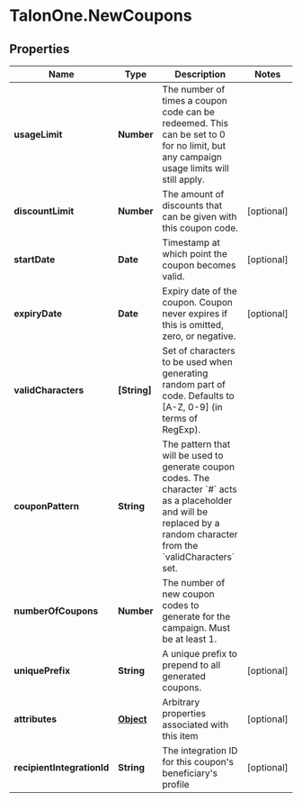 # TalonOne.NewCoupons

## Properties

Name | Type | Description | Notes
------------ | ------------- | ------------- | -------------
**usageLimit** | **Number** | The number of times a coupon code can be redeemed. This can be set to 0 for no limit, but any campaign usage limits will still apply.  | 
**discountLimit** | **Number** | The amount of discounts that can be given with this coupon code.  | [optional] 
**startDate** | **Date** | Timestamp at which point the coupon becomes valid. | [optional] 
**expiryDate** | **Date** | Expiry date of the coupon. Coupon never expires if this is omitted, zero, or negative. | [optional] 
**validCharacters** | **[String]** | Set of characters to be used when generating random part of code. Defaults to [A-Z, 0-9] (in terms of RegExp). | 
**couponPattern** | **String** | The pattern that will be used to generate coupon codes. The character &#x60;#&#x60; acts as a placeholder and will be replaced by a random character from the &#x60;validCharacters&#x60; set.  | 
**numberOfCoupons** | **Number** | The number of new coupon codes to generate for the campaign. Must be at least 1. | 
**uniquePrefix** | **String** | A unique prefix to prepend to all generated coupons. | [optional] 
**attributes** | [**Object**](.md) | Arbitrary properties associated with this item | [optional] 
**recipientIntegrationId** | **String** | The integration ID for this coupon&#39;s beneficiary&#39;s profile | [optional] 


